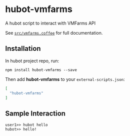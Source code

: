 # hubot-vmfarms

A hubot script to interact with VMFarms API

See [`src/vmfarms.coffee`](src/vmfarms.coffee) for full documentation.

## Installation

In hubot project repo, run:

`npm install hubot-vmfarms --save`

Then add **hubot-vmfarms** to your `external-scripts.json`:

```json
[
  "hubot-vmfarms"
]
```

## Sample Interaction

```
user1>> hubot hello
hubot>> hello!
```
